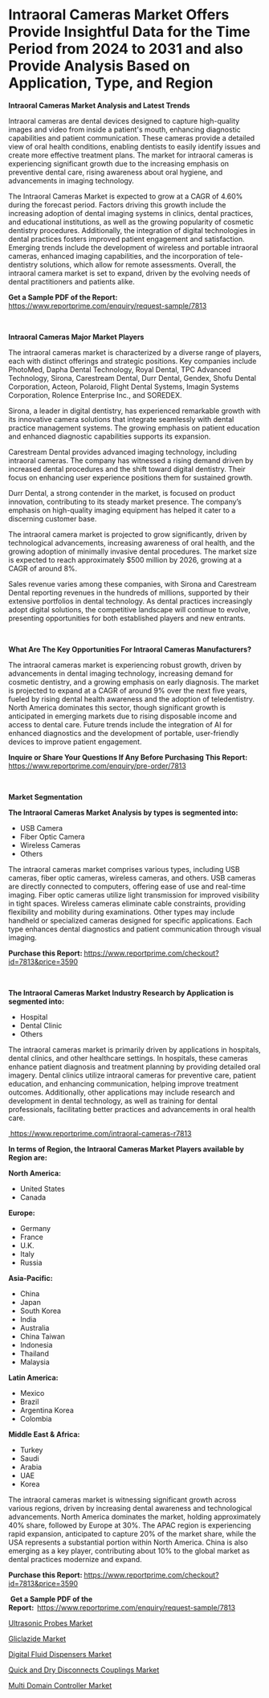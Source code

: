 <p><h1>Intraoral Cameras Market Offers Provide Insightful Data for the Time Period from 2024 to 2031 and also Provide Analysis Based on Application, Type, and Region</h1></p><p><strong>Intraoral Cameras Market Analysis and Latest Trends</strong></p>
<p><p>Intraoral cameras are dental devices designed to capture high-quality images and video from inside a patient's mouth, enhancing diagnostic capabilities and patient communication. These cameras provide a detailed view of oral health conditions, enabling dentists to easily identify issues and create more effective treatment plans. The market for intraoral cameras is experiencing significant growth due to the increasing emphasis on preventive dental care, rising awareness about oral hygiene, and advancements in imaging technology. </p><p>The Intraoral Cameras Market is expected to grow at a CAGR of 4.60% during the forecast period. Factors driving this growth include the increasing adoption of dental imaging systems in clinics, dental practices, and educational institutions, as well as the growing popularity of cosmetic dentistry procedures. Additionally, the integration of digital technologies in dental practices fosters improved patient engagement and satisfaction. Emerging trends include the development of wireless and portable intraoral cameras, enhanced imaging capabilities, and the incorporation of tele-dentistry solutions, which allow for remote assessments. Overall, the intraoral camera market is set to expand, driven by the evolving needs of dental practitioners and patients alike.</p></p>
<p><strong>Get a Sample PDF of the Report:&nbsp;</strong> <a href="https://www.reportprime.com/enquiry/request-sample/7813">https://www.reportprime.com/enquiry/request-sample/7813</a></p>
<p>&nbsp;</p>
<p><strong>Intraoral Cameras Major Market Players</strong></p>
<p><p>The intraoral cameras market is characterized by a diverse range of players, each with distinct offerings and strategic positions. Key companies include PhotoMed, Dapha Dental Technology, Royal Dental, TPC Advanced Technology, Sirona, Carestream Dental, Durr Dental, Gendex, Shofu Dental Corporation, Acteon, Polaroid, Flight Dental Systems, Imagin Systems Corporation, Rolence Enterprise Inc., and SOREDEX.</p><p>Sirona, a leader in digital dentistry, has experienced remarkable growth with its innovative camera solutions that integrate seamlessly with dental practice management systems. The growing emphasis on patient education and enhanced diagnostic capabilities supports its expansion.</p><p>Carestream Dental provides advanced imaging technology, including intraoral cameras. The company has witnessed a rising demand driven by increased dental procedures and the shift toward digital dentistry. Their focus on enhancing user experience positions them for sustained growth.</p><p>Durr Dental, a strong contender in the market, is focused on product innovation, contributing to its steady market presence. The company’s emphasis on high-quality imaging equipment has helped it cater to a discerning customer base.</p><p>The intraoral camera market is projected to grow significantly, driven by technological advancements, increasing awareness of oral health, and the growing adoption of minimally invasive dental procedures. The market size is expected to reach approximately $500 million by 2026, growing at a CAGR of around 8%.</p><p>Sales revenue varies among these companies, with Sirona and Carestream Dental reporting revenues in the hundreds of millions, supported by their extensive portfolios in dental technology. As dental practices increasingly adopt digital solutions, the competitive landscape will continue to evolve, presenting opportunities for both established players and new entrants.</p></p>
<p>&nbsp;</p>
<p><strong>What Are The Key Opportunities For Intraoral Cameras Manufacturers?</strong></p>
<p><p>The intraoral cameras market is experiencing robust growth, driven by advancements in dental imaging technology, increasing demand for cosmetic dentistry, and a growing emphasis on early diagnosis. The market is projected to expand at a CAGR of around 9% over the next five years, fueled by rising dental health awareness and the adoption of teledentistry. North America dominates this sector, though significant growth is anticipated in emerging markets due to rising disposable income and access to dental care. Future trends include the integration of AI for enhanced diagnostics and the development of portable, user-friendly devices to improve patient engagement.</p></p>
<p><strong>Inquire or Share Your Questions If Any Before Purchasing This Report:</strong> <a href="https://www.reportprime.com/enquiry/pre-order/7813">https://www.reportprime.com/enquiry/pre-order/7813</a></p>
<p>&nbsp;</p>
<p><strong>Market Segmentation</strong></p>
<p><strong>The Intraoral Cameras Market Analysis by types is segmented into:</strong></p>
<p><ul><li>USB Camera</li><li>Fiber Optic Camera</li><li>Wireless Cameras</li><li>Others</li></ul></p>
<p><p>The intraoral cameras market comprises various types, including USB cameras, fiber optic cameras, wireless cameras, and others. USB cameras are directly connected to computers, offering ease of use and real-time imaging. Fiber optic cameras utilize light transmission for improved visibility in tight spaces. Wireless cameras eliminate cable constraints, providing flexibility and mobility during examinations. Other types may include handheld or specialized cameras designed for specific applications. Each type enhances dental diagnostics and patient communication through visual imaging.</p></p>
<p><strong>Purchase this Report:&nbsp;</strong><a href="https://www.reportprime.com/checkout?id=7813&price=3590">https://www.reportprime.com/checkout?id=7813&price=3590</a></p>
<p>&nbsp;</p>
<p><strong>The Intraoral Cameras Market Industry Research by Application is segmented into:</strong></p>
<p><ul><li>Hospital</li><li>Dental Clinic</li><li>Others</li></ul></p>
<p><p>The intraoral cameras market is primarily driven by applications in hospitals, dental clinics, and other healthcare settings. In hospitals, these cameras enhance patient diagnosis and treatment planning by providing detailed oral imagery. Dental clinics utilize intraoral cameras for preventive care, patient education, and enhancing communication, helping improve treatment outcomes. Additionally, other applications may include research and development in dental technology, as well as training for dental professionals, facilitating better practices and advancements in oral health care.</p></p>
<p><a href="https://www.reportprime.com/intraoral-cameras-r7813">&nbsp;https://www.reportprime.com/intraoral-cameras-r7813</a></p>
<p><strong>In terms of Region, the Intraoral Cameras Market Players available by Region are:</strong></p>
<p>
    <p> <strong> North America: </strong>
        <ul>
            <li>United States</li>
            <li>Canada</li>
        </ul>
        </p> 
    <p> <strong> Europe: </strong>
        <ul>
            <li>Germany</li>
            <li>France</li>
            <li>U.K.</li>
            <li>Italy</li>
            <li>Russia</li>
        </ul>
        </p> 
    <p> <strong> Asia-Pacific: </strong>
        <ul>
            <li>China</li>
            <li>Japan</li>
            <li>South Korea</li>
            <li>India</li>
            <li>Australia</li>
            <li>China Taiwan</li>
            <li>Indonesia</li>
            <li>Thailand</li>
            <li>Malaysia</li>
        </ul>
        </p> 
    <p> <strong> Latin America: </strong>
        <ul>
            <li>Mexico</li>
            <li>Brazil</li>
            <li>Argentina Korea</li>
            <li>Colombia</li>
        </ul>
        </p> 
    <p> <strong> Middle East & Africa: </strong>
        <ul>
            <li>Turkey</li>
            <li>Saudi</li>
            <li>Arabia</li>
            <li>UAE</li>
            <li>Korea</li>
        </ul>
    </p>
    </p>
<p><p>The intraoral cameras market is witnessing significant growth across various regions, driven by increasing dental awareness and technological advancements. North America dominates the market, holding approximately 40% share, followed by Europe at 30%. The APAC region is experiencing rapid expansion, anticipated to capture 20% of the market share, while the USA represents a substantial portion within North America. China is also emerging as a key player, contributing about 10% to the global market as dental practices modernize and expand.</p></p>
<p><strong>Purchase this Report: </strong><a href="https://www.reportprime.com/checkout?id=7813&price=3590">https://www.reportprime.com/checkout?id=7813&price=3590</a></p>
<p>&nbsp;<strong>Get a Sample PDF of the Report:&nbsp;&nbsp;</strong><a href="https://www.reportprime.com/enquiry/request-sample/7813">https://www.reportprime.com/enquiry/request-sample/7813</a></p>
<p><strong></strong></p>
<p><p><a href="https://www.linkedin.com/pulse/ultrasonic-probes-market-growth-segmentation-regional-analysis-vjaje?trackingId=qOTPmUb1TNKrEcezSech2A%3D%3D">Ultrasonic Probes Market</a></p><p><a href="https://issuu.com/reportprime-2/docs/gliclazide-market-size-2030.pptx_02af097a4182a2">Gliclazide Market</a></p><p><a href="https://medium.com/@alan.ball8990/digital-fluid-dispensers-market-growth-market-segmentation-and-regional-analysis-global-a96227d26561">Digital Fluid Dispensers Market</a></p><p><a href="https://medium.com/@alan.ball8990/quick-and-dry-disconnects-couplings-market-forecast-global-market-trends-and-analysis-from-2024-to-18d566e7322f">Quick and Dry Disconnects Couplings Market</a></p><p><a href="https://www.linkedin.com/pulse/what-factors-influence-multi-domain-controller-market-coming-n7i0c?trackingId=sLDouvGtQrGQF7psC5jw8A%3D%3D">Multi Domain Controller Market</a></p></p>